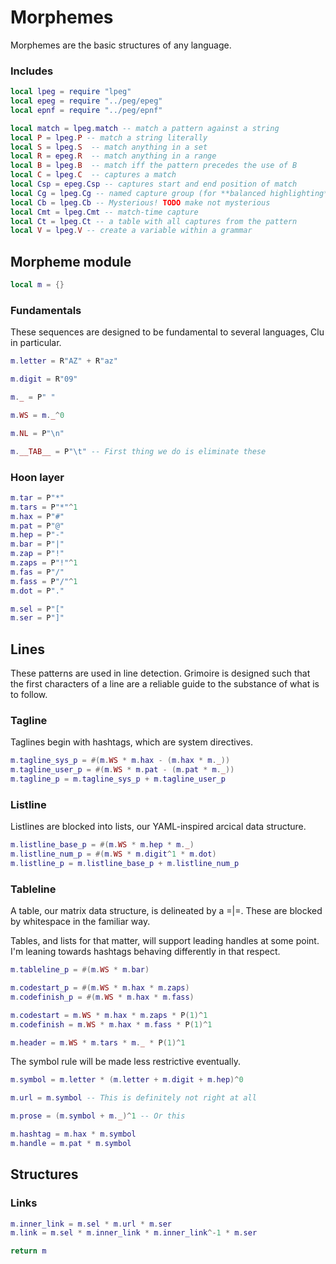 # Morphemes
 Morphemes are the basic structures of any language.


### Includes
```lua
local lpeg = require "lpeg"
local epeg = require "../peg/epeg"
local epnf = require "../peg/epnf"

local match = lpeg.match -- match a pattern against a string
local P = lpeg.P -- match a string literally
local S = lpeg.S  -- match anything in a set
local R = epeg.R  -- match anything in a range
local B = lpeg.B  -- match iff the pattern precedes the use of B
local C = lpeg.C  -- captures a match
local Csp = epeg.Csp -- captures start and end position of match
local Cg = lpeg.Cg -- named capture group (for **balanced highlighting**)
local Cb = lpeg.Cb -- Mysterious! TODO make not mysterious
local Cmt = lpeg.Cmt -- match-time capture
local Ct = lpeg.Ct -- a table with all captures from the pattern
local V = lpeg.V -- create a variable within a grammar
```
## Morpheme module
```lua
local m = {}
```
### Fundamentals
  These sequences are designed to be fundamental to several languages, Clu
in particular.

```lua
m.letter = R"AZ" + R"az"

m.digit = R"09"

m._ = P" "

m.WS = m._^0

m.NL = P"\n"

m.__TAB__ = P"\t" -- First thing we do is eliminate these
```
### Hoon layer
```lua
m.tar = P"*"
m.tars = P"*"^1
m.hax = P"#"
m.pat = P"@"
m.hep = P"-"
m.bar = P"|"
m.zap = P"!"
m.zaps = P"!"^1
m.fas = P"/"
m.fass = P"/"^1
m.dot = P"."

m.sel = P"["
m.ser = P"]"
```
## Lines
  These patterns are used in line detection.  Grimoire is designed such that
the first characters of a line are a reliable guide to the substance of what
is to follow. 



### Tagline
  Taglines begin with hashtags, which are system directives.

```lua
m.tagline_sys_p = #(m.WS * m.hax - (m.hax * m._))
m.tagline_user_p = #(m.WS * m.pat - (m.pat * m._))
m.tagline_p = m.tagline_sys_p + m.tagline_user_p
```
### Listline 
  Listlines are blocked into lists, our YAML-inspired arcical data
structure. 

```lua
m.listline_base_p = #(m.WS * m.hep * m._)
m.listline_num_p = #(m.WS * m.digit^1 * m.dot)
m.listline_p = m.listline_base_p + m.listline_num_p

```
### Tableline
  A table, our matrix data structure, is delineated by a =|=.  These
are blocked by whitespace in the familiar way. 

Tables, and lists for that matter, will support leading handles at 
some point.  I'm leaning towards hashtags behaving differently in that
respect.

```lua
m.tableline_p = #(m.WS * m.bar)

m.codestart_p = #(m.WS * m.hax * m.zaps)
m.codefinish_p = #(m.WS * m.hax * m.fass)

m.codestart = m.WS * m.hax * m.zaps * P(1)^1
m.codefinish = m.WS * m.hax * m.fass * P(1)^1

m.header = m.WS * m.tars * m._ * P(1)^1 
```
 The symbol rule will be made less restrictive eventually. 

```lua
m.symbol = m.letter * (m.letter + m.digit + m.hep)^0 

m.url = m.symbol -- This is definitely not right at all

m.prose = (m.symbol + m._)^1 -- Or this

m.hashtag = m.hax * m.symbol
m.handle = m.pat * m.symbol
```
## Structures

### Links
```lua
m.inner_link = m.sel * m.url * m.ser
m.link = m.sel * m.inner_link * m.inner_link^-1 * m.ser 
```
```lua
return m
```
